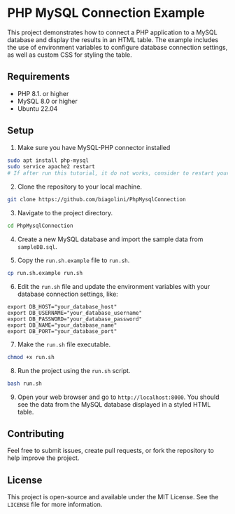# PHP MySQL Connection Example

This project demonstrates how to connect a PHP application to a MySQL database and display the results in an HTML table. The example includes the use of environment variables to configure database connection settings, as well as custom CSS for styling the table.

## Requirements

- PHP 8.1. or higher
- MySQL 8.0 or higher
- Ubuntu 22.04

## Setup

1. Make sure you have MySQL-PHP connector installed

```bash
sudo apt install php-mysql
sudo service apache2 restart
# If after run this tutorial, it do not works, consider to restart your system
```

2. Clone the repository to your local machine.

```bash
git clone https://github.com/biagolini/PhpMysqlConnection
```

3. Navigate to the project directory.

```bash
cd PhpMysqlConnection
```

4. Create a new MySQL database and import the sample data from `sampleDB.sql`.

5. Copy the `run.sh.example` file to `run.sh`.

```bash
cp run.sh.example run.sh
```

6. Edit the `run.sh` file and update the environment variables with your database connection settings, like:

```
export DB_HOST="your_database_host"
export DB_USERNAME="your_database_username"
export DB_PASSWORD="your_database_password"
export DB_NAME="your_database_name"
export DB_PORT="your_database_port"
```

7. Make the `run.sh` file executable.

```bash
chmod +x run.sh
```

8. Run the project using the `run.sh` script.

```bash
bash run.sh
```

9. Open your web browser and go to `http://localhost:8000`. You should see the data from the MySQL database displayed in a styled HTML table.

## Contributing

Feel free to submit issues, create pull requests, or fork the repository to help improve the project.

## License

This project is open-source and available under the MIT License. See the `LICENSE` file for more information.
